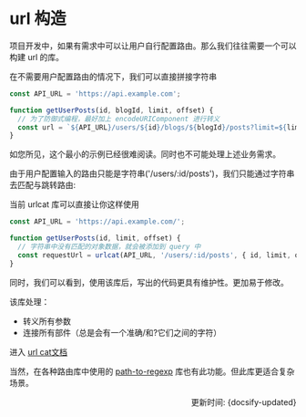 # url 构造

项目开发中，如果有需求中可以让用户自行配置路由。那么我们往往需要一个可以构建 url 的库。

在不需要用户配置路由的情况下，我们可以直接拼接字符串

```js
const API_URL = 'https://api.example.com';

function getUserPosts(id, blogId, limit, offset) {
  // 为了防御式编程，最好加上 encodeURIComponent 进行转义
  const url = `${API_URL}/users/${id}/blogs/${blogId}/posts?limit=${limit}&offset=${offset}`;
}
```
如您所见，这个最小的示例已经很难阅读。同时也不可能处理上述业务需求。

由于用户配置输入的路由只能是字符串('/users/:id/posts')，我们只能通过字符串去匹配与跳转路由:

当前 urlcat 库可以直接让你这样使用

```js
const API_URL = 'https://api.example.com/';

function getUserPosts(id, limit, offset) {
  // 字符串中没有匹配的对象数据，就会被添加到 query 中
  const requestUrl = urlcat(API_URL, '/users/:id/posts', { id, limit, offset });
}
```
同时，我们可以看到，使用该库后，写出的代码更具有维护性。更加易于修改。

该库处理：

- 转义所有参数
- 连接所有部件（总是会有一个准确/和?它们之间的字符）

进入 [url cat文档](https://urlcat.dev/#/)

当然，在各种路由库中使用的 [path-to-regexp](https://github.com/pillarjs/path-to-regexp) 库也有此功能。但此库更适合复杂场景。

<div style="float: right">更新时间: {docsify-updated}</div>



